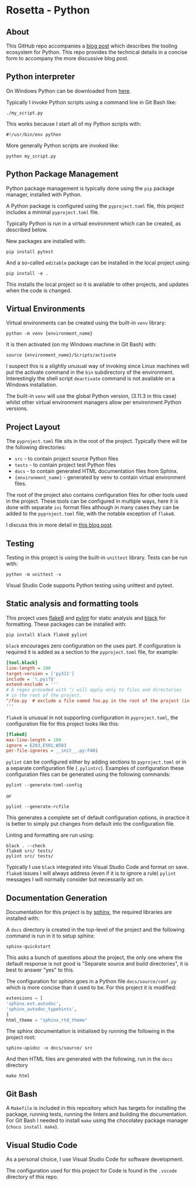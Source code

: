 # Rosetta - Python

## About

This GitHub repo accompanies a [blog post]() which describes the tooling ecosystem for Python. This repo provides the technical details in a concise form to accompany the more discussive blog post.

## Python interpreter

On Windows Python can be downloaded from [here](https://www.python.org/downloads/).

Typically I invoke Python scripts using a command line in Git Bash like:

```shell
./my_script.py
```

This works because I start all of my Python scripts with:

```shell
#!/usr/bin/env python
```
More generally Python scripts are invoked like:
```shell
python my_script.py
```

## Python Package Management

Python package management is typically done using the `pip` package manager, installed with Python.

A Python package is configured using the `pyproject.toml` file, this project includes a minimal `pyproject.toml` file.

Typically Python is run in a virtual environment which can be created, as described below.

New packages are installed with:

```shell
pip install pytest
```

And a so-called `editable` package can be installed in the local project using:

```shell
pip install -e .
```

This installs the local project so it is available to other projects, and updates when the code is changed.


## Virtual Environments

Virtual environments can be created using the built-in `venv` library:

```shell
python -m venv {environment_name}
```

It is then activated (on my Windows machine in Git Bash) with:

```shell
source {environment_name}/Scripts/activate
```

I suspect this is a slightly unusual way of invoking since Linux machines will put the activate command in the `bin` subdirectory of the environment. Interestingly the shell script `deactivate` command is not available on a Windows installation.

The built-in `venv` will use the global Python version, (3.11.3 in this case) whilst other virtual environment managers allow per environment Python versions.

## Project Layout

The `pyproject.toml` file sits in the root of the project. Typically there will be the following directories:

- `src` - to contain project source Python files
- `tests` - to contain project test Python files
- `docs` - to contain generated HTML documentation files from Sphinx.
- `{environment_name}` - generated by venv to contain virtual environment files.

The root of the project also contains configuration files for other tools used in the project. These tools can be configured in multiple ways, here it is done with separate `ini` format files although in many cases they can be added to the `pyproject.toml` file, with the notable exception of `flake8`.

I discuss this in more detail in [this blog post](https://ianhopkinson.org.uk/2022/02/understanding-setup-py-setup-cfg-and-pyproject-toml-in-python/).

## Testing

Testing in this project is using the built-in `unittest` library. Tests can be run with:

```shell
python -m unittest -v
```

Visual Studio Code supports Python testing using unittest and pytest.

## Static analysis and formatting tools

This project uses [flake8](https://flake8.pycqa.org/en/latest/) and [pylint](https://github.com/pylint-dev/pylint) for static analysis
 and [black](https://github.com/psf/black) for formatting. These packages can be installed with:

```shell
pip install black flake8 pylint
```

`black` encourages zero configuration on the uses part. If configuration is required it is added as a section to the `pyproject.toml` file, for example:
```ini
[tool.black]
line-length = 100
target-version = ['py311']
include = '\.pyi?$'
extend-exclude = '''
# A regex preceded with ^/ will apply only to files and directories
# in the root of the project.
^/foo.py  # exclude a file named foo.py in the root of the project (in addition to the defaults)
'''
```

`flake8` is unusual in not supporting configuration in `pyproject.toml`, the configuration file for this project looks like this:

```ini
[flake8]
max-line-length = 100
ignore = E203,E501,W503
per-file-ignores = __init__.py:F401
```

`pylint` can be configured either by adding sections to `pyproject.toml` or in a separate configuration file (`.pylintrc`). Examples of configuration these configuration files can be generated using the following commands:

```shell
pylint --generate-toml-config
```

or

```shell
pylint --generate-rcfile
```

This generates a complete set of default configuration options, in practice it is better to simply put changes from default into the configuration file.


Linting and formatting are run using:

```shell
black . --check
flake8 src/ tests/
pylint src/ tests/
```

Typically I use `black` integrated into Visual Studio Code and format on save. `flake8` issues I will always address (even if it is to ignore a rule)
`pylint` messages I will normally consider but necessarily act on.

## Documentation Generation

Documentation for this project is by [sphinx](https://www.sphinx-doc.org/en/master/), the required libraries are installed with:

A `docs` directory is created in the top-level of the project and the following command is run in it to setup sphinx:

```shell
sphinx-quickstart
```

This asks a bunch of questions about the project, the only one where the default response is not good is "Separate source and build directories", it is best to answer "yes" to this.

The configuration for sphinx goes in a Python file `docs/source/conf.py` which is more concise than it used to be. For this project it is modified:

```python
extensions = [
'sphinx.ext.autodoc',
'sphinx_autodoc_typehints',
]
html_theme = "sphinx_rtd_theme"
```

The sphinx documentation is initialised by running the following in the project root:

```shell
sphinx-apidoc -o docs/source/ src
```

And then HTML files are generated with the following, run in the `docs` directory

```shell
make html
```

## Git Bash

A `Makefile` is included in this repository which has targets for installing the package, running tests, running the linters and 
building the documentation. For Git Bash I needed to install `make` using the chocolatey package manager (`choco install make`).


## Visual Studio Code
As a personal choice, I use Visual Studio Code for software development. 

The configuration used for this project for Code is found in the `.vscode` directory of this repo.
